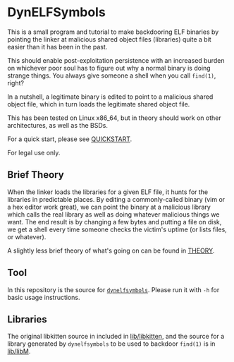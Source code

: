 DynELFSymbols
=============

This is a small program and tutorial to make backdooring ELF binaries by
pointing the linker at malicious shared object files (libraries) quite a bit
easier than it has been in the past.

This should enable post-exploitation persistence with an increased burden on
whichever poor soul has to figure out why a normal binary is doing strange
things.  You always give someone a shell when you call `find(1)`, right?

In a nutshell, a legitimate binary is edited to point to a malicious shared
object file, which in turn loads the legitimate shared object file.

This has been tested on Linux x86_64, but in theory should work on other
architectures, as well as the BSDs.

For a quick start, please see [QUICKSTART](QUICKSTART.md).

For legal use only.

Brief Theory
------------
When the linker loads the libraries for a given ELF file, it hunts for the
libraries in predictable places.  By editing a commonly-called binary (vim or a
hex editor work great), we can point the binary at a malicious library which
calls the real library as well as doing whatever malicious things we want.  The
end result is by changing a few bytes and putting a file on disk, we get a
shell every time someone checks the victim's uptime (or lists files, or
whatever).

A slightly less brief theory of what's going on can be found in
[THEORY](THEORY.md).

Tool
----
In this repository is the source for [`dynelfsymbols`](./dynelfsymbols).
Please run it with `-h` for basic usage instructions.

Libraries
---------
The original libkitten source in included in [lib/libkitten](./lib/libkitten),
and the source for a library generated by `dynelfsymbols` to be used to
backdoor `find(1)` is in [lib/libM](./lib/libM).
